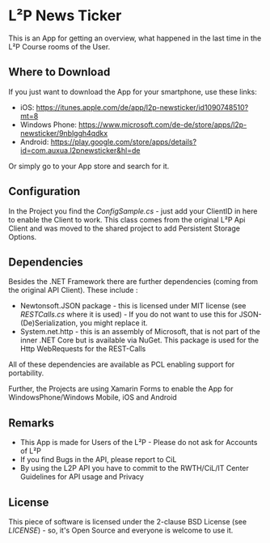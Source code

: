 # L²P News Ticker

This is an App for getting an overview, what happened in the last time in the L²P Course rooms of the User.


## Where to Download

If you just want to download the App for your smartphone, use these links:

* iOS: https://itunes.apple.com/de/app/l2p-newsticker/id1090748510?mt=8
* Windows Phone: https://www.microsoft.com/de-de/store/apps/l2p-newsticker/9nblggh4qdkx
* Android: https://play.google.com/store/apps/details?id=com.auxua.l2pnewsticker&hl=de

Or simply go to your App store and search for it.

## Configuration

In the Project you find the *ConfigSample.cs* - just add your ClientID in here to enable the Client to work.
This class comes from the original L²P Api Client and was moved to the shared project to add Persistent Storage Options.

## Dependencies

Besides the .NET Framework there are further dependencies (coming from the original API Client). These include :

 - Newtonsoft.JSON package - this is licensed under MIT license (see *RESTCalls.cs* where it is used) - If you do not want to use this for JSON-(De)Serialization, you might replace it.
 - System.net.http - this is an assembly of Microsoft, that is not part of the inner .NET Core but is available via NuGet. This package is used for the Http WebRequests for the REST-Calls
 
All of these dependencies are available as PCL enabling support for portability.

Further, the Projects are using Xamarin Forms to enable the App for WindowsPhone/Windows Mobile, iOS and Android
 
## Remarks

 - This App is made for Users of the L²P - Please do not ask for Accounts of L²P
 - If you find Bugs in the API, please report to CiL
 - By using the L2P API you have to commit to the RWTH/CiL/IT Center Guidelines for API usage and Privacy

## License

This piece of software is licensed under the 2-clause BSD License (see *LICENSE*) - so, it's Open Source and everyone is welcome to use it.